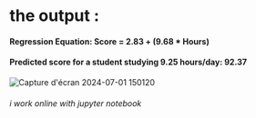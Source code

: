 # the output : 
#### Regression Equation: Score = 2.83 + (9.68 * Hours)
#### Predicted score for a student studying 9.25 hours/day: 92.37
![Capture d'écran 2024-07-01 150120](https://github.com/tass25/Predict-Student-Scores-with-Linear-Regression/assets/101891297/353725d5-068a-4f7a-a6d3-32958f91f1a4)
###### i work online with jupyter notebook 
